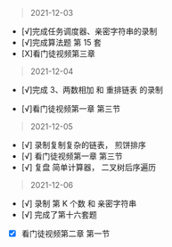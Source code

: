 > 2021-12-03

- [√]完成任务调度器、亲密字符串的录制
- [√]完成算法题 第 15 套
- [X]看门徒视频第三章

> 2021-12-04

- [√]完成 3、两数相加 和 重排链表 的录制

- [√]看门徒视频第一章 第三节

> 2021-12-05

- [√] 录制复制复杂的链表， 煎饼排序
- [√] 看门徒视频第一章 第三节
- [√] 复盘 简单计算器， 二叉树后序遍历

> 2021-12-06

- [√] 录制 第 K 个数 和 亲密字符串
- [√] 完成了第十六套题
- [x] 看门徒视频第二章 第一节

